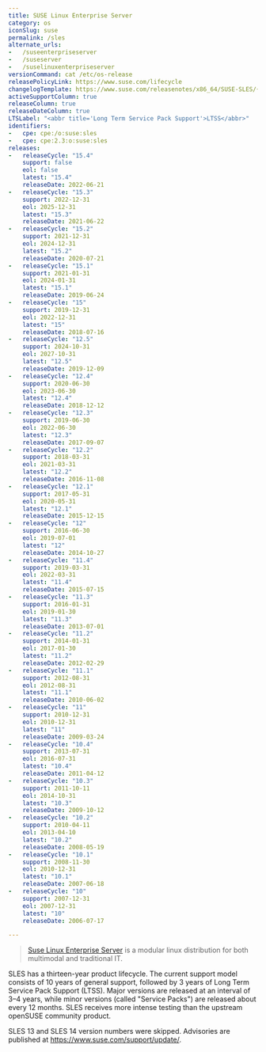 ```yaml
---
title: SUSE Linux Enterprise Server
category: os
iconSlug: suse
permalink: /sles
alternate_urls:
-   /suseenterpriseserver
-   /suseserver
-   /suselinuxenterpriseserver
versionCommand: cat /etc/os-release
releasePolicyLink: https://www.suse.com/lifecycle
changelogTemplate: https://www.suse.com/releasenotes/x86_64/SUSE-SLES/{{"__LATEST__" | replace:'.','-SP'}}/
activeSupportColumn: true
releaseColumn: true
releaseDateColumn: true
LTSLabel: "<abbr title='Long Term Service Pack Support'>LTSS</abbr>"
identifiers:
-   cpe: cpe:/o:suse:sles
-   cpe: cpe:2.3:o:suse:sles
releases:
-   releaseCycle: "15.4"
    support: false
    eol: false
    latest: "15.4"
    releaseDate: 2022-06-21
-   releaseCycle: "15.3"
    support: 2022-12-31
    eol: 2025-12-31
    latest: "15.3"
    releaseDate: 2021-06-22
-   releaseCycle: "15.2"
    support: 2021-12-31
    eol: 2024-12-31
    latest: "15.2"
    releaseDate: 2020-07-21
-   releaseCycle: "15.1"
    support: 2021-01-31
    eol: 2024-01-31
    latest: "15.1"
    releaseDate: 2019-06-24
-   releaseCycle: "15"
    support: 2019-12-31
    eol: 2022-12-31
    latest: "15"
    releaseDate: 2018-07-16
-   releaseCycle: "12.5"
    support: 2024-10-31
    eol: 2027-10-31
    latest: "12.5"
    releaseDate: 2019-12-09
-   releaseCycle: "12.4"
    support: 2020-06-30
    eol: 2023-06-30
    latest: "12.4"
    releaseDate: 2018-12-12
-   releaseCycle: "12.3"
    support: 2019-06-30
    eol: 2022-06-30
    latest: "12.3"
    releaseDate: 2017-09-07
-   releaseCycle: "12.2"
    support: 2018-03-31
    eol: 2021-03-31
    latest: "12.2"
    releaseDate: 2016-11-08
-   releaseCycle: "12.1"
    support: 2017-05-31
    eol: 2020-05-31
    latest: "12.1"
    releaseDate: 2015-12-15
-   releaseCycle: "12"
    support: 2016-06-30
    eol: 2019-07-01
    latest: "12"
    releaseDate: 2014-10-27
-   releaseCycle: "11.4"
    support: 2019-03-31
    eol: 2022-03-31
    latest: "11.4"
    releaseDate: 2015-07-15
-   releaseCycle: "11.3"
    support: 2016-01-31
    eol: 2019-01-30
    latest: "11.3"
    releaseDate: 2013-07-01
-   releaseCycle: "11.2"
    support: 2014-01-31
    eol: 2017-01-30
    latest: "11.2"
    releaseDate: 2012-02-29
-   releaseCycle: "11.1"
    support: 2012-08-31
    eol: 2012-08-31
    latest: "11.1"
    releaseDate: 2010-06-02
-   releaseCycle: "11"
    support: 2010-12-31
    eol: 2010-12-31
    latest: "11"
    releaseDate: 2009-03-24
-   releaseCycle: "10.4"
    support: 2013-07-31
    eol: 2016-07-31
    latest: "10.4"
    releaseDate: 2011-04-12
-   releaseCycle: "10.3"
    support: 2011-10-11
    eol: 2014-10-31
    latest: "10.3"
    releaseDate: 2009-10-12
-   releaseCycle: "10.2"
    support: 2010-04-11
    eol: 2013-04-10
    latest: "10.2"
    releaseDate: 2008-05-19
-   releaseCycle: "10.1"
    support: 2008-11-30
    eol: 2010-12-31
    latest: "10.1"
    releaseDate: 2007-06-18
-   releaseCycle: "10"
    support: 2007-12-31
    eol: 2007-12-31
    latest: "10"
    releaseDate: 2006-07-17

---
```


> [Suse Linux Enterprise Server](https://www.suse.com/products/server/) is a modular linux distribution for both multimodal and traditional IT.

SLES has a thirteen-year product lifecycle. The current support model consists of 10 years of general support, followed by 3 years of Long Term Service Pack Support (LTSS). Major versions are released at an interval of 3–4 years, while minor versions (called "Service Packs") are released about every 12 months. SLES receives more intense testing than the upstream openSUSE community product.

SLES 13 and SLES 14 version numbers were skipped. Advisories are published at <https://www.suse.com/support/update/>.
